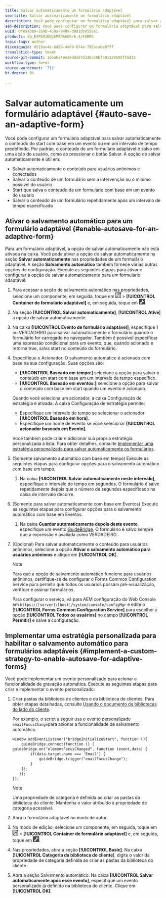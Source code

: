 ```yaml
---
title: Salvar automaticamente um formulário adaptável
seo-title: Salvar automaticamente um formulário adaptável
description: Você pode configurar um formulário adaptável para salvar automaticamente o conteúdo do start com base em um evento ou em um intervalo de tempo predefinido
seo-description: Você pode configurar um formulário adaptável para salvar automaticamente o conteúdo do start com base em um evento ou em um intervalo de tempo predefinido
uuid: 0fe9a389-269b-438a-9489-d9d1d09558a1
products: SG_EXPERIENCEMANAGER/6.4/FORMS
topic-tags: author
discoiquuid: d519ac4e-6d29-4a69-874e-792acabe87ff
translation-type: tm+mt
source-git-commit: 36baba4ee20dd3d7d23bc50bfa91129588f55d32
workflow-type: tm+mt
source-wordcount: '712'
ht-degree: 0%

---
```



# Salvar automaticamente um formulário adaptável {#auto-save-an-adaptive-form}

Você pode configurar um formulário adaptável para salvar automaticamente o conteúdo do start com base em um evento ou em um intervalo de tempo predefinido. Por padrão, o conteúdo de um formulário adaptável é salvo em uma ação do usuário, como ao pressionar o botão Salvar. A opção de salvar automaticamente é útil em:

* Salvar automaticamente o conteúdo para usuários anônimos e conectados
* Salvar o conteúdo de um formulário sem a intervenção ou o mínimo possível do usuário
* Start que salva o conteúdo de um formulário com base em um evento do usuário
* Salvar o conteúdo de um formulário repetidamente após um intervalo de tempo especificado

## Ativar o salvamento automático para um formulário adaptável {#enable-autosave-for-an-adaptive-form}

Para um formulário adaptável, a opção de salvar automaticamente não está ativada na caixa. Você pode ativar a opção de salvar automaticamente na seção **Salvar automaticamente** nas propriedades de um formulário adaptável. A seção **Salvamento automático** também fornece várias outras opções de configuração. Execute as seguintes etapas para ativar e configurar a opção de salvar automaticamente para um formulário adaptável:

1. Para acessar a seção de salvamento automático nas propriedades, selecione um componente, em seguida, toque em ![field-level](assets/field-level.png) > **[!UICONTROL Container de formulário adaptável]** e, em seguida, toque em ![cmppr](assets/cmppr.png).
1. Na seção **[!UICONTROL Salvar automaticamente]**, **[!UICONTROL Ative]** a opção de salvar automaticamente.
1. Na caixa **[!UICONTROL Evento de formulário adaptável]**, especifique 1 ou VERDADEIRO para salvar automaticamente o formulário quando o formulário for carregado no navegador. Também é possível especificar uma expressão condicional para um evento, que, quando acionado e retorna true, salva start no conteúdo do formulário.
1. Especifique o Acionador. O salvamento automático é acionado com base na sua configuração. Suas opções são:

   * **[!UICONTROL Baseado em tempo:]** selecione a opção para salvar o conteúdo em start com base em um intervalo de tempo específico.
   * **[!UICONTROL Baseado em eventos:]** selecione a opção para salvar o conteúdo com base em start quando um evento é acionado.

   Quando você seleciona um acionador, a caixa Configuração de estratégia é ativada. A caixa Configuração de estratégia permite:

   * Especifique um intervalo de tempo se selecionar o acionador **[!UICONTROL Baseado em hora]**.
   * Especifique um nome de evento se você selecionar **[!UICONTROL acionador baseado em Evento]**.

   Você também pode criar e adicionar sua própria estratégia personalizada à lista. Para obter detalhes, consulte [Implementar uma estratégia personalizada para salvar automaticamente os formulários](/help/forms/using/auto-save-an-adaptive-form.md#p-implement-a-custom-strategy-to-enable-autosave-for-adaptive-forms-p).

1. (Somente salvamento automático com base em tempo) Execute as seguintes etapas para configurar opções para o salvamento automático com base em tempo.

   1. Na caixa **[!UICONTROL Salvar automaticamente neste intervalo]**, especifique o intervalo de tempo em segundos. O formulário é salvo repetidamente depois que o número de segundos especificado na caixa de intervalo decorre.

1. (Somente para salvar automaticamente com base em Eventos) Execute as seguintes etapas para configurar opções para o salvamento automático com base em Eventos.

   1. Na caixa **Guardar automaticamente depois deste evento**, especifique um evento [GuideBridge](https://helpx.adobe.com/aem-forms/6/javascript-api/GuideBridge.html). O formulário é salvo sempre que a expressão é avaliada como VERDADEIRO.

1. (Opcional) Para salvar automaticamente o conteúdo para usuários anônimos, selecione a opção **Ativar o salvamento automático para usuários anônimos** e clique em **[!UICONTROL OK]**.

   >[!NOTE]
   >
   >Para que a opção de salvamento automático funcione para usuários anônimos, certifique-se de configurar o Forms Common Configuration Service para permitir que todos os usuários possam pré-visualização, verificar e assinar formulários.
   >
   >Para configurar o serviço, vá para AEM configuração do Web Console em `https://[server]:[host]/system/console/configMgr` e edite o **[!UICONTROL Forms Common Configuration Service]** para escolher a opção **[!UICONTROL Todos os usuários]** no campo **[!UICONTROL Permitir]** e salve a configuração.

## Implementar uma estratégia personalizada para habilitar o salvamento automático para formulários adaptáveis {#implement-a-custom-strategy-to-enable-autosave-for-adaptive-forms}

Você pode implementar um evento personalizado para acionar a funcionalidade de gravação automática. Execute as seguintes etapas para criar e implementar o evento personalizado:

1. Criar pastas da biblioteca de clientes e da biblioteca de clientes. Para obter etapas detalhadas, consulte [Usando o documento de bibliotecas do lado do cliente](/help/sites-developing/clientlibs.md).

   Por exemplo, o script a seguir usa o evento personalizado `emailFocusChange`para acionar a funcionalidade de salvamento automático:

   ```
   window.addEventListener("bridgeInitializeStart", function (){   
       guideBridge.connect(function () { guideBridge.on("elementFocusChanged", function (event,data) { 
           if(data.target.name === 'Email') {
               guideBridge.trigger("emailFocusChange");
           }
       });
      });
   });
   ```

   >[!NOTE]
   >
   >Uma propriedade de categoria é definida ao criar as pastas da biblioteca do cliente. Mantenha o valor atribuído à propriedade de categoria acessível.

1. Abra o formulário adaptável no modo de autor.

1. No modo de edição, selecione um componente, em seguida, toque em ![field-level](assets/field-level.png) > **[!UICONTROL Container de formulário adaptável]** e, em seguida, toque em ![cmppr](assets/cmppr.png).
1. Nas propriedades, abra a seção **[!UICONTROL Basic]**. Na caixa **[!UICONTROL Categoria da biblioteca do cliente]**, digite o valor da propriedade de categoria definida ao criar as pastas da biblioteca do cliente.
1. Abra a seção Salvamento automático. Na caixa **[!UICONTROL Salvar automaticamente após esse evento]**, especifique um evento personalizado já definido na biblioteca do cliente. Clique em **[!UICONTROL OK]**.

